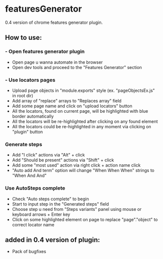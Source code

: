 # featuresGenerator
0.4 version of chrome features generator plugin.

## How to use:
### - Open features generator plugin
* Open page u wanna automate in the browser
* Open dev tools and proceed to the "Features Generator" section
### - Use locators pages
* Upload page objects in "module.exports" style (ex. "pageObjectsEx.js" in root dir)
* Add array of "replace" arrays to "Replaces array" field
* Add some page name and click on "upload locators" button
* All the locators, found on current page, will be highlighted with blue border automatically
* All the locators will be re-highlighted after clicking on any found element
* All the locators could be re-highlighted in any moment via clicking on "plugin" button
### Generate steps
* Add "I click" actions via "Alt" + click
* Add "Should be present" actions via "Shift" + click
* Add some "most used" action via right click + action name click
* "Auto add And term" option will change "When When When" strings to "When And And"
### Use AutoSteps complete
* Check "Auto steps complete" to begin
* Start to input step in the "Generated steps" field
* Choose step u need from "Steps variants" panel using mouse or keyboard arrows + Enter key
* Click on some highlighted element on page to replace "page"."object" to correct locator name

## added in 0.4 version of plugin:
* Pack of bugfixes